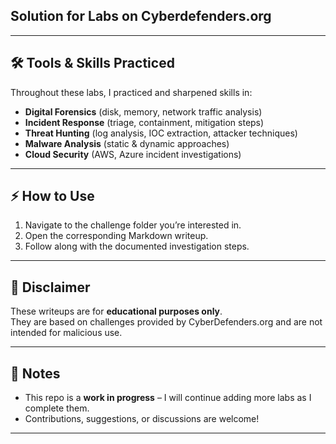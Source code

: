 ## Solution for Labs on Cyberdefenders.org

---

## 🛠️ Tools & Skills Practiced
Throughout these labs, I practiced and sharpened skills in:
- **Digital Forensics** (disk, memory, network traffic analysis)  
- **Incident Response** (triage, containment, mitigation steps)  
- **Threat Hunting** (log analysis, IOC extraction, attacker techniques)  
- **Malware Analysis** (static & dynamic approaches)  
- **Cloud Security** (AWS, Azure incident investigations)  

---

## ⚡ How to Use
1. Navigate to the challenge folder you’re interested in.  
2. Open the corresponding Markdown writeup.  
3. Follow along with the documented investigation steps.  

---

## 🚨 Disclaimer
These writeups are for **educational purposes only**.  
They are based on challenges provided by CyberDefenders.org and are not intended for malicious use.

---

## 📌 Notes
- This repo is a **work in progress** – I will continue adding more labs as I complete them.  
- Contributions, suggestions, or discussions are welcome!  

---

